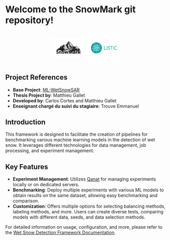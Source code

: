 Welcome to the SnowMark git repository!
================================================

<div style="display: flex; justify-content: center; align-items: center;">
    <img src="./sphinx_build/source/images/logo_SnowMark.svg" alt="SnowMark logo" style="width: 20%; height: auto; margin-right: 10px;"> 
    <img src="./sphinx_build/source/images/listic_logo.png" alt="Listic Logo" style="width: 20%; height: auto;">
</div>

## Project References

- **Base Project**: [ML-WetSnowSAR](https://github.com/Matthieu-Gallet/ML-WetSnowSAR)
- **Thesis Project by**: Matthieu Gallet
- **Developed by**: Carlos Cortes and Matthieu Gallet
- **Enseignant chargé du suivi du stagiaire**: Trouve Emmanuel

## Introduction

This framework is designed to facilitate the creation of pipelines for benchmarking various machine learning models in the detection of wet snow. It leverages different technologies for data management, job processing, and experiment management.

## Key Features

- **Experiment Management**: Utilizes [Qanat](https://ammarmian.github.io/qanat/) for managing experiments locally or on dedicated servers.
- **Benchmarking**: Deploy multiple experiments with various ML models to obtain results on the same dataset, allowing easy benchmarking and comparison.
- **Customization**: Offers multiple options for selecting balancing methods, labeling methods, and more. Users can create diverse tests, comparing models with different data, seeds, and data selection methods.

For detailed information on usage, configuration, and more, please refer to the [Wet Snow Detection Framework Documentation](https://cortesmc.github.io/ML-WetSnowSAR_pipeline_stage/index.html).
